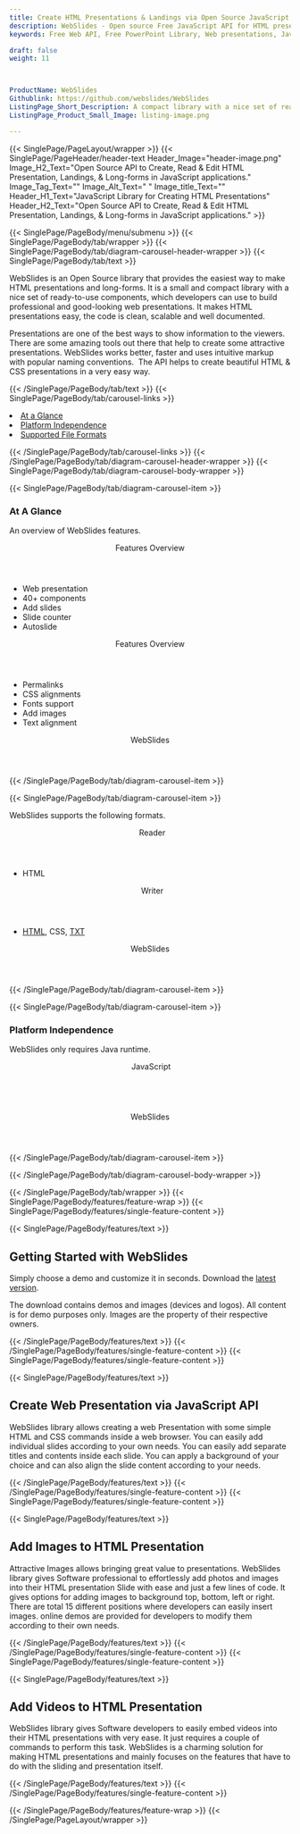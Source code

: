 ```yaml
---
title: Create HTML Presentations & Landings via Open Source JavaScript API
description: WebSlides - Open source Free JavaScript API for HTML presentations. Generate & edit web presentations, landings, add videos & images via JavaScript library.
keywords: Free Web API, Free PowerPoint Library, Web presentations, JavaScript HTML PPTX, JavaScript PowerPoint , JavaScript web presentation, add long-forms in presentation, Microsoft office API,  JavaScript web API, JavaScript presentations API, create landings pages, convert HTML to presentations , add Images presentation, add Charts to presentation,  create web slide, JavaScript PowerPoint library, modify web slide

draft: false
weight: 11



ProductName: WebSlides
Githublink: https://github.com/webslides/WebSlides
ListingPage_Short_Description: A compact library with a nice set of ready-to-use components that enables developers to read, write and edit good-looking web presentations.
ListingPage_Product_Small_Image: listing-image.png 

---
```


{{< SinglePage/PageLayout/wrapper >}}
{{< SinglePage/PageHeader/header-text
Header_Image="header-image.png"
Image_H2_Text="Open Source API to Create, Read & Edit HTML Presentation, Landings, & Long-forms in JavaScript applications."
Image_Tag_Text=""
Image_Alt_Text=" "
Image_title_Text=""
Header_H1_Text="JavaScript Library for Creating HTML Presentations"
Header_H2_Text="Open Source API to Create, Read & Edit HTML Presentation, Landings, & Long-forms in JavaScript applications." >}}

{{< SinglePage/PageBody/menu/submenu >}}
{{< SinglePage/PageBody/tab/wrapper >}}
{{< SinglePage/PageBody/tab/diagram-carousel-header-wrapper >}}
{{< SinglePage/PageBody/tab/text >}}



<p>WebSlides is an Open Source library that provides the easiest way to make HTML presentations and long-forms. It is a small and compact library with a nice set of ready-to-use components, which developers can use to build professional and good-looking web presentations. It makes HTML presentations easy, the code is clean, scalable and well documented.  </p>
<p>Presentations are one of the best ways to show information to the viewers. There are some amazing tools out there that help to create some attractive presentations. WebSlides works better, faster and uses intuitive markup with popular naming conventions.  The API helps to create beautiful HTML & CSS presentations in a very easy way.</p>

{{< /SinglePage/PageBody/tab/text >}}
{{< SinglePage/PageBody/tab/carousel-links >}}

<li data-target="#diagramcarousel" data-slide-to="0"><a href="#">At a Glance</a></li>
<li data-target="#diagramcarousel" data-slide-to="2"><a href="#">Platform Independence</a></li>
<li data-target="#diagramcarousel" data-slide-to="1"><a class="activetab" href="#">Supported File Formats</a></li>


{{< /SinglePage/PageBody/tab/carousel-links >}}
{{< /SinglePage/PageBody/tab/diagram-carousel-header-wrapper >}}
{{< SinglePage/PageBody/tab/diagram-carousel-body-wrapper >}}

{{< SinglePage/PageBody/tab/diagram-carousel-item >}}
<h3>At A Glance</h3>
<p>An overview of WebSlides features.</p>
<div class="diagram1 d1-poi">
<div class="d1-row">
<div class="d1-col d1-left"><header>Features Overview</header>
<ul>
<li>Web presentation</li>
<li>40+ components</li>
<li>Add slides</li>
<li>Slide counter</li>
<li>Autoslide</li>
</ul>
</div>
<!--/left-->
<div class="d1-col d1-right"><header>Features Overview</header>
<ul>
<li>Permalinks</li>
<li>CSS alignments</li>
<li>Fonts support</li>
<li>Add images</li>
<li>Text alignment</li>
</ul>
</div>
<!--/right--></div>
<!--/row-->
<div class="d1-logo" style="border: none;"><header>WebSlides</header><footer><small></small></footer></div>
<!--/logo--></div>
<!--/diagram1-->
{{< /SinglePage/PageBody/tab/diagram-carousel-item >}}

{{< SinglePage/PageBody/tab/diagram-carousel-item >}}
<p>WebSlides supports the following formats.</p>
<div class="diagram1 d2  d1-poi">
<div class="d1-row">
<div class="d1-col d1-left"><header><i class="fa fa-arrows-v "> </i> Reader</header>
<ul>
<li>HTML</li>
</ul>
</div>
<!--/left-->
<div class="d1-col d1-right"><header><i class="fa  fa-long-arrow-down"> </i> Writer</header>
<ul>
<li><a href="https://wiki.fileformat.com/web/html/">HTML</a>, CSS, <a href="https://wiki.fileformat.com/word-processing/txt/">TXT</a></li>
</ul>
</div>
<!--/right--></div>
<!--/row-->
<div class="d1-logo" style="border: none;"><header>WebSlides</header><footer><small></small></footer></div>
<!--/logo--></div>
<!--/diagram2-->
{{< /SinglePage/PageBody/tab/diagram-carousel-item >}}

{{< SinglePage/PageBody/tab/diagram-carousel-item >}}
<h3>Platform Independence</h3>
<p>WebSlides only requires Java runtime.</p>
<div class="diagram1 d1-poi">
<div class="d1-row">
<div class="d1-col d1-left"><header><i class="fa fa-cubes"> </i>JavaScript</header></div>
<!--/left-->
<div class="d1-col d1-right"> </div>
<!--/right--></div>
<!--/row-->
<div class="d1-logo" style="border: none;"><header>WebSlides</header><footer><small></small></footer></div>
<!--/logo--></div>
<!--/diagram2 -->
{{< /SinglePage/PageBody/tab/diagram-carousel-item >}}

{{< /SinglePage/PageBody/tab/diagram-carousel-body-wrapper >}}

{{< /SinglePage/PageBody/tab/wrapper >}}
{{< SinglePage/PageBody/features/feature-wrap >}}
{{< SinglePage/PageBody/features/single-feature-content >}}

{{< SinglePage/PageBody/features/text >}}
<h2 class="h2title">Getting Started with WebSlides</h2>
<p>Simply choose a demo and customize it in seconds. Download the <a href="https://webslides.tv/webslides-latest.zip">latest version</a>.</p>
<p>The download contains demos and images (devices and logos). All content is for demo purposes only. Images are the property of their respective owners.</p>

{{< /SinglePage/PageBody/features/text >}}
{{< /SinglePage/PageBody/features/single-feature-content >}}
{{< SinglePage/PageBody/features/single-feature-content >}}

{{< SinglePage/PageBody/features/text >}}
<h2 class="h2title">Create Web Presentation via JavaScript API</h2>
<p>WebSlides library allows creating a web Presentation with some simple HTML and CSS commands inside a web browser. You can easily add individual slides according to your own needs. You can easily add separate titles and contents inside each slide. You can apply a background of your choice and can also align the slide content according to your needs.</p>

{{< /SinglePage/PageBody/features/text >}}
{{< /SinglePage/PageBody/features/single-feature-content >}}
{{< SinglePage/PageBody/features/single-feature-content >}}

{{< SinglePage/PageBody/features/text >}}
<h2 class="h2title">Add Images to HTML Presentation</h2>
<p>Attractive Images allows bringing great value to presentations. WebSlides library gives Software professional to effortlessly add photos and images into their HTML presentation Slide with ease and just a few lines of code. It gives options for adding images to background top, bottom, left or right. There are total 15 different positions where developers can easily insert images. online demos are provided for developers to modify them according to their own needs.</p>

{{< /SinglePage/PageBody/features/text >}}
{{< /SinglePage/PageBody/features/single-feature-content >}}
{{< SinglePage/PageBody/features/single-feature-content >}}

{{< SinglePage/PageBody/features/text >}}
<h2 class="h2title">Add Videos to HTML Presentation</h2>
<p>WebSlides library gives Software developers to easily embed videos into their HTML presentations with very ease. It just requires a couple of commands to perform this task. WebSlides is a charming solution for making HTML presentations and mainly focuses on the features that have to do with the sliding and presentation itself.</p>

{{< /SinglePage/PageBody/features/text >}}
{{< /SinglePage/PageBody/features/single-feature-content >}}

{{< /SinglePage/PageBody/features/feature-wrap >}}
{{< /SinglePage/PageLayout/wrapper >}}